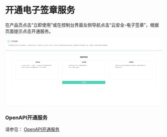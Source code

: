 # 开通电子签章服务

在产品页点击“立即使用”或在控制台界面左侧导航点击“云安全-电子签章”，根据页面提示点击开通服务。

![开通服务](/image/Electronic-Signature/开通服务.png)

### OpenAPI开通服务
请参见： [OpenAPI开通服务](/API/Electronic-Signature/Service-Management/applyService.md) 
